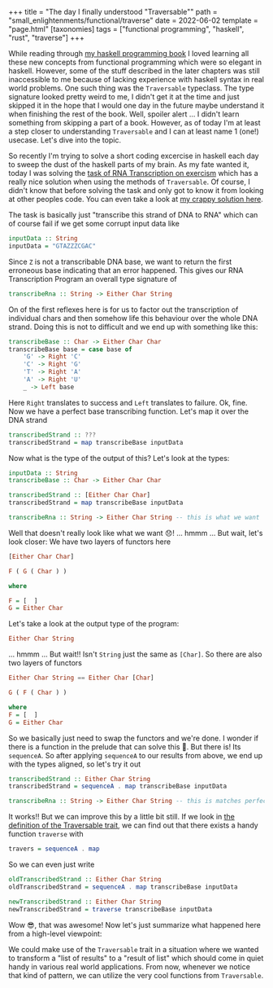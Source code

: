 +++
title = "The day I finally understood \"Traversable\""
path = "small_enlightenments/functional/traverse"
date = 2022-06-02
template = "page.html"
[taxonomies]
tags = ["functional programming", "haskell", "rust", "traverse"]
+++

While reading through [my haskell programming book](https://haskellbook.com/) I
loved learning all these new concepts from functional programming which were so
elegant in haskell. However, some of the stuff described in the later chapters
was still inaccessible to me because of lacking experience with haskell syntax
in real world problems. One such thing was the `Traversable` typeclass. The
type signature looked pretty weird to me, I didn't get it at the time and just
skipped it in the hope that I would one day in the future maybe understand it
when finishing the rest of the book. Well, spoiler alert ... I didn't learn
something from skipping a part of a book. However, as of today I'm at least a
step closer to understanding `Traversable` and I can at least name 1 (one!)
usecase. Let's dive into the topic.

So recently I'm trying to solve a short coding excercise in haskell each day to
sweep the dust of the haskell parts of my brain. As my fate wanted it, today I
was solving the [task of RNA Transcription on
exercism](https://exercism.org/tracks/haskell/exercises/rna-transcription)
which has a really nice solution when using the methods of `Traversable`. Of
course, I didn't know that before solving the task and only got to know it from
looking at other peoples code. You can even take a look at [my crappy solution
here](https://exercism.org/tracks/haskell/exercises/rna-transcription/solutions/aviac).

The task is basically just "transcribe this strand of DNA to RNA" which can of
course fail if we get some corrupt input data like

```hs
inputData :: String 
inputData = "GTAZZZCGAC"
```

Since `Z` is not a transcribable DNA base, we want to return the first
erroneous base indicating that an error happened. This gives our RNA
Transcription Program an overall type signature of

```hs
transcribeRna :: String -> Either Char String
```

On of the first reflexes here is for us to factor out the transcription of
individual chars and then somehow life this behaviour over the whole DNA
strand. Doing this is not to difficult and we end up with something like this:

```hs
transcribeBase :: Char -> Either Char Char
transcribeBase base = case base of 
    'G' -> Right 'C'
    'C' -> Right 'G'
    'T' -> Right 'A'
    'A' -> Right 'U'
    _ -> Left base
```

Here `Right` translates to success and `Left` translates to failure. Ok, fine.
Now we have a perfect base transcribing function. Let's map it over the DNA
strand

```hs
transcribedStrand :: ???
transcribedStrand = map transcribeBase inputData
```

Now what is the type of the output of this? Let's look at the types:

```hs
inputData :: String 
transcribeBase :: Char -> Either Char Char

transcribedStrand :: [Either Char Char]
transcribedStrand = map transcribeBase inputData

transcribeRna :: String -> Either Char String -- this is what we want
```

Well that doesn't really look like what we want 😞!
...
hmmm
...
But wait, let's look closer: We have two layers of functors here
```hs
[Either Char Char]

F ( G ( Char ) )

where

F = [  ] 
G = Either Char
```
Let's take a look at the output type of the program:
```hs
Either Char String
```
...
hmmm
...
But wait!! Isn't `String` just the same as `[Char]`. So there are also two layers of functors
```hs
Either Char String == Either Char [Char]

G ( F ( Char ) )

where
F = [  ] 
G = Either Char
```
So we basically just need to swap the functors and we're done. I wonder if
there is a function in the prelude that can solve this 🤔. But there is! Its
`sequenceA`. So after applying `sequenceA` to our results from above, we end up
with the types aligned, so let's try it out

```hs
transcribedStrand :: Either Char String
transcribedStrand = sequenceA . map transcribeBase inputData

transcribeRna :: String -> Either Char String -- this is matches perfectly
```

It works!! But we can improve this by a little bit still. If we look in [the
definition of the Traversable
trait](https://en.m.wikibooks.org/wiki/Haskell/Traversable), we can find out
that there exists a handy function `traverse` with

```hs
travers = sequenceA . map
```

So we can even just write 

```hs
oldTranscribedStrand :: Either Char String
oldTranscribedStrand = sequenceA . map transcribeBase inputData

newTranscribedStrand :: Either Char String
newTranscribedStrand = traverse transcribeBase inputData
```

Wow 😎, that was awesome! Now let's just summarize what happened here from a high-level viewpoint:

We could make use of the `Traversable` trait in a situation where we wanted to
transform a "list of results" to a "result of list" which should come in quiet
handy in various real world applications. From now, whenever we notice that
kind of pattern, we can utilize the very cool functions from `Traversable`.
